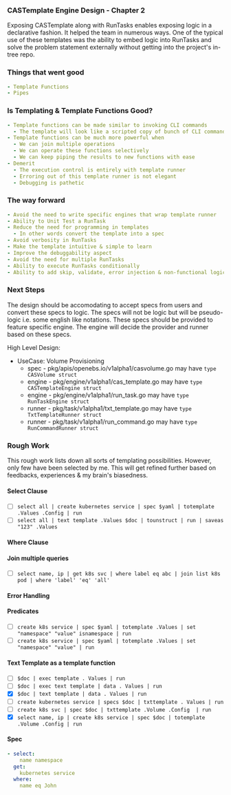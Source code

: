 ### CASTemplate Engine Design - Chapter 2
Exposing CASTemplate along with RunTasks enables exposing logic in a declarative fashion. It helped the team in numerous ways. One of the typical use of these templates was the ability to embed logic into RunTasks and solve the problem statement
externally without getting into the project's in-tree repo. 

### Things that went good
```yaml
- Template Functions
- Pipes
```

### Is Templating & Template Functions Good?
```yaml
- Template functions can be made similar to invoking CLI commands
  - The template will look like a scripted copy of bunch of CLI commands on terminals
- Template functions can be much more powerful when
  - We can join multiple operations
  - We can operate these functions selectively
  - We can keep piping the results to new functions with ease
- Demerit
  - The execution control is entirely with template runner
  - Erroring out of this template runner is not elegant
  - Debugging is pathetic
```

### The way forward
```yaml
- Avoid the need to write specific engines that wrap template runner
- Ability to Unit Test a RunTask
- Reduce the need for programming in templates
  - In other words convert the template into a spec
- Avoid verbosity in RunTasks
- Make the template intuitive & simple to learn
- Improve the debuggability aspect
- Avoid the need for multiple RunTasks
- Ability to execute RunTasks conditionally
- Ability to add skip, validate, error injection & non-functional logic
```

### Next Steps
The design should be accomodating to accept specs from users and convert these specs to logic. The specs will not be logic
but will be pseudo-logic i.e. some english like notations. These specs should be provided to feature specific engine. The 
engine will decide the provider and runner based on these specs.

High Level Design:
- UseCase: Volume Provisioning
  - spec - pkg/apis/openebs.io/v1alpha1/casvolume.go may have `type CASVolume struct`
  - engine - pkg/engine/v1alpha1/cas_template.go may have `type CASTemplateEngine struct`
  - engine - pkg/engine/v1alpha1/run_task.go may have `type RunTaskEngine struct`
  - runner - pkg/task/v1alpha1/txt_template.go may have `type TxtTemplateRunner struct`
  - runner - pkg/task/v1alpha1/run_command.go may have `type RunCommandRunner struct`

### Rough Work
This rough work lists down all sorts of templating possibilities. However, only few have been selected by me. This will get
refined further based on feedbacks, experiences & my brain's biasedness.

#### Select Clause
- [ ] `select all | create kubernetes service | spec $yaml | totemplate .Values .Config | run`
- [ ] `select all | text template .Values $doc | tounstruct | run | saveas "123" .Values`

#### Where Clause

#### Join multiple queries
- [ ] `select name, ip | get k8s svc | where label eq abc | join list k8s pod | where 'label' 'eq' 'all'`

#### Error Handling

#### Predicates
- [ ] `create k8s service | spec $yaml | totemplate .Values | set "namespace" "value" isnamespace | run`
- [ ] `create k8s service | spec $yaml | totemplate .Values | set "namespace" "value" | run`

#### Text Template as a template function
- [ ] `$doc | exec template . Values | run`
- [ ] `$doc | exec text template | data . Values | run`
- [x] `$doc | text template | data . Values | run`
- [ ] `create kubernetes service | specs $doc | txttemplate . Values | run`
- [ ] `create k8s svc | spec $doc | txttemplate .Volume .Config  | run`
- [x] `select name, ip | create k8s service | spec $doc | totemplate .Volume .Config | run`

#### Spec
```yaml
- select:
    name namespace 
  get:
    kubernetes service 
  where:
    name eq John
```
